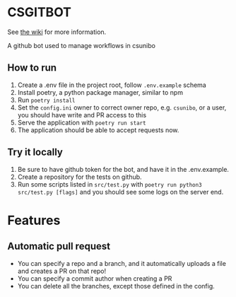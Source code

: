 <!-- insert
---
title: "CSGITBOT"
date: 2023-06-02T12:15:00+02:00
---
end_insert -->

<!-- remove -->
<!-- Powered by https://cj.rs/riss -->
# CSGITBOT


See [the wiki](https://csunibo.github.io/wiki/csgitbot) for more information.
<!-- endremove -->

<!-- insert
See [github repo](https://github.com/csunibo/csgitbot) for the code
end_insert -->

A github bot used to manage workflows in csunibo

## How to run

1. Create a .env file in the project root, follow `.env.example` schema
2. Install poetry, a python package manager, similar to npm
3. Run `poetry install`
4. Set the `config.ini` owner to correct owner repo, e.g. `csunibo`, or a user, you should have write and PR access to this
5. Serve the application with `poetry run start`
6. The application should be able to accept requests now.

## Try it locally
1. Be sure to have github token for the bot, and have it in the .env.example.
2. Create a repository for the tests on github.
3. Run some scripts listed  in `src/test.py` with `poetry run python3 src/test.py [flags]` and you should see some logs on the server end.

# Features

## Automatic pull request

- You can specify a repo and a branch, and it automatically uploads a file and creates a PR on that repo!
- You can specify a commit author when creating a PR
- You can delete all the branches, except those defined in the config.
